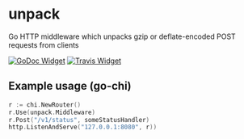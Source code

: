 # unpack
Go HTTP middleware which unpacks gzip or deflate-encoded POST requests from clients 

[![GoDoc Widget]][GoDoc] [![Travis Widget]][Travis]

## Example usage (go-chi)

```go
r := chi.NewRouter()
r.Use(unpack.Middleware)
r.Post("/v1/status", someStatusHandler)
http.ListenAndServe("127.0.0.1:8080", r))
```


[GoDoc]: https://godoc.org/github.com/njern/unpack
[GoDoc Widget]: https://godoc.org/github.com/njern/unpack?status.svg
[Travis]: https://travis-ci.org/njern/unpack
[Travis Widget]: https://travis-ci.org/njern/unpack.svg?branch=master